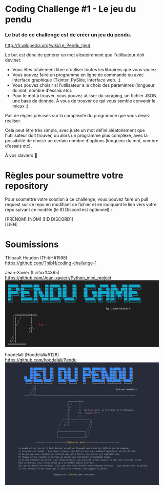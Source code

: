 # Coding Challenge #1 - Le jeu du pendu

### Le but de ce challenge est de créer un jeu du pendu.

http://fr.wikipedia.org/wiki/Le_Pendu_(jeu)

Le but est donc de générer un mot aléatoirement que l'utilisateur doit deviner.

- Vous êtes totalement libre d'utiliser toutes les librairies que vous voulez.
- Vous pouvez faire un programme en ligne de commande ou avec interface graphique (Tkinter, PySide, interface web...).
- Vous pouvez choisir si l'utilisateur a le choix des paramètres (longueur du mot, nombre d'essais etc).
- Pour le mot à trouver, vous pouvez utiliser du scraping, un fichier JSON, une base de donnée. À vous de trouver ce qui vous semble convenir le mieux ;)

Pas de règles précises sur la complexité du programme que vous devez réaliser.

Cela peut être très simple, avec juste un mot défini aléatoirement que l'utilisateur doit trouver, ou alors un programme plus complexe, avec la possibilité de choisir un certain nombre d'options (longueur du mot, nombre d'essais etc).

À vos claviers 💪

# Règles pour soumettre votre repository

Pour soumettre votre solution à ce challenge, vous pouvez faire un pull request sur ce repo en modifiant ce fichier et en indiquant le lien vers votre repo suivant ce modèle (le ID Discord est optionnel) :

[PRENOM] [NOM] ([ID DISCORD])  
[LIEN]

# Soumissions

Thibault Houdon (ThibH#1598)  
https://github.com/ThibH/coding-challenge-1

Jean-Xavier (Lirifox#4365)  
https://github.com/Jean-xavierr/Python_mini_project
![exemple1](img/Jean-xavierr.png)

hoodelali (Hoodelali#5128)  
https://github.com/hoodelali/Pendu
![exemple2](img/hoodelali.png)

